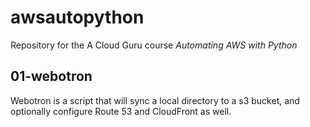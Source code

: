 # awsautopython

Repository for the A Cloud Guru course *Automating AWS with Python*

## 01-webotron

Webotron is a script that will sync a local directory to a s3 bucket, and optionally configure Route 53 and CloudFront as well.
